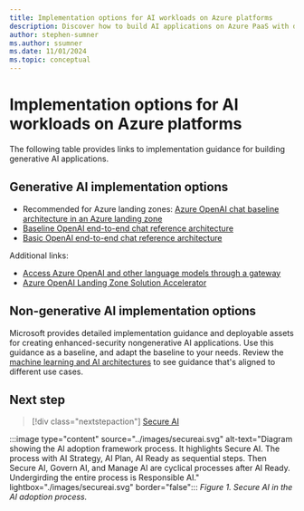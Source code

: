 ```yaml
---
title: Implementation options for AI workloads on Azure platforms
description: Discover how to build AI applications on Azure PaaS with detailed recommendations, architecture guides, and best practices.
author: stephen-sumner
ms.author: ssumner
ms.date: 11/01/2024
ms.topic: conceptual
---
```


# Implementation options for AI workloads on Azure platforms

The following table provides links to implementation guidance for building generative AI applications.

## Generative AI implementation options

- Recommended for Azure landing zones: [Azure OpenAI chat baseline architecture in an Azure landing zone](/azure/architecture/ai-ml/architecture/azure-openai-baseline-landing-zone)
- [Baseline OpenAI end-to-end chat reference architecture](/azure/architecture/ai-ml/architecture/baseline-openai-e2e-chat)
- [Basic OpenAI end-to-end chat reference architecture](/azure/architecture/ai-ml/architecture/basic-openai-e2e-chat)

Additional links:

- [Access Azure OpenAI and other language models through a gateway](/azure/architecture/ai-ml/guide/azure-openai-gateway-guide)
- [Azure OpenAI Landing Zone Solution Accelerator](https://github.com/Azure/azure-openai-landing-zone/tree/main)

## Non-generative AI implementation options

Microsoft provides detailed implementation guidance and deployable assets for creating enhanced-security nongenerative AI applications. Use this guidance as a baseline, and adapt the baseline to your needs. Review the [machine learning and AI architectures](/azure/architecture/ai-ml/) to see guidance that's aligned to different use cases.

## Next step

> [!div class="nextstepaction"]
> [Secure AI](secure.md)

:::image type="content" source="../images/secureai.svg" alt-text="Diagram showing the AI adoption framework process. It highlights Secure AI. The process with AI Strategy, AI Plan, AI Ready as sequential steps. Then Secure AI, Govern AI, and Manage AI are cyclical processes after AI Ready. Undergirding the entire process is Responsible AI." lightbox="./images/secureai.svg" border="false":::
*Figure 1. Secure AI in the AI adoption process.*